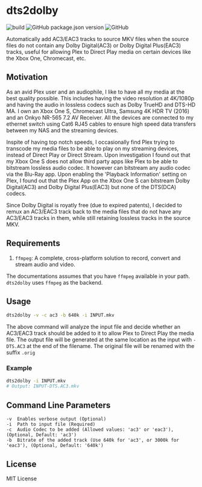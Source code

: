 # dts2dolby
![build](https://github.com/pravinba9495/dts2dolby/workflows/build/badge.svg?branch=main) ![GitHub package.json version](https://img.shields.io/github/package-json/v/pravinba9495/dts2dolby) ![GitHub](https://img.shields.io/github/license/pravinba9495/dts2dolby)

Automatically add AC3/EAC3 tracks to source MKV files when the source files do not contain any Dolby Digital(AC3) or Dolby Digital Plus(EAC3) tracks, useful for allowing Plex to Direct Play media on certain devices like the Xbox One, Chromecast, etc.

## Motivation

As an avid Plex user and an audiophile, I like to have all my media at the best quality possible. This includes having the video resolution at 4K/1080p and having the audio in lossless codecs such as Dolby TrueHD and DTS-HD MA. I own an Xbox One S, Chromecast Ultra, Samsung 4K HDR TV (2016) and an Onkyo NR-565 7.2 AV Receiver. All the devices are connected to my ethernet switch using Cat6 RJ45 cables to ensure high speed data transfers between my NAS and the streaming devices.

Inspite of having top notch speeds, I occasionally find Plex trying to transcode my media files to be able to play on my streaming devices, instead of Direct Play or Direct Stream. Upon investigation I found out that my Xbox One S does not allow third party apps like Plex to be able to bitstream lossless audio codec. It however can bitstream any audio codec via the Blu-Ray app. Upon enabling the 'Playback Information' setting on Plex, I found out that the Plex App on the Xbox One S can bitstream Dolby Digital(AC3) and Dolby Digital Plus(EAC3) but none of the DTS(DCA) codecs.

Since Dolby Digital is royatly free (due to expired patents), I decided to remux an AC3/EAC3 track back to the media files that do not have any AC3/EAC3 tracks in them, while still retaining lossless tracks in the source MKV. 

## Requirements

1. `ffmpeg`: A complete, cross-platform solution to record, convert and stream audio and video.

The documentations assumes that you have `ffmpeg` available in your path. `dts2dolby` uses `ffmpeg` as the backend.

## Usage

```bash
dts2dolby -v -c ac3 -b 640k -i INPUT.mkv
```
The above command will analyze the input file and decide whether an AC3/EAC3 track should be added to it to allow Plex to Direct Play the media file. The output file will be generated at the same location as the input with `-DTS.AC3` at the end of the filename. The original file will be renamed with the suffix `.orig` 

### Example
```bash
dts2dolby -i INPUT.mkv
# Output: INPUT-DTS.AC3.mkv
```

## Command Line Parameters
```
-v  Enables verbose output (Optional)
-i  Path to input file (Required)
-c  Audio Codec to be added (Allowed values: 'ac3' or 'eac3'), (Optional, Default: 'ac3')
-b  Bitrate of the added track (Use 640k for 'ac3', or 3000k for 'eac3'), (Optional, Default: '640k')
```

## License
MIT License
